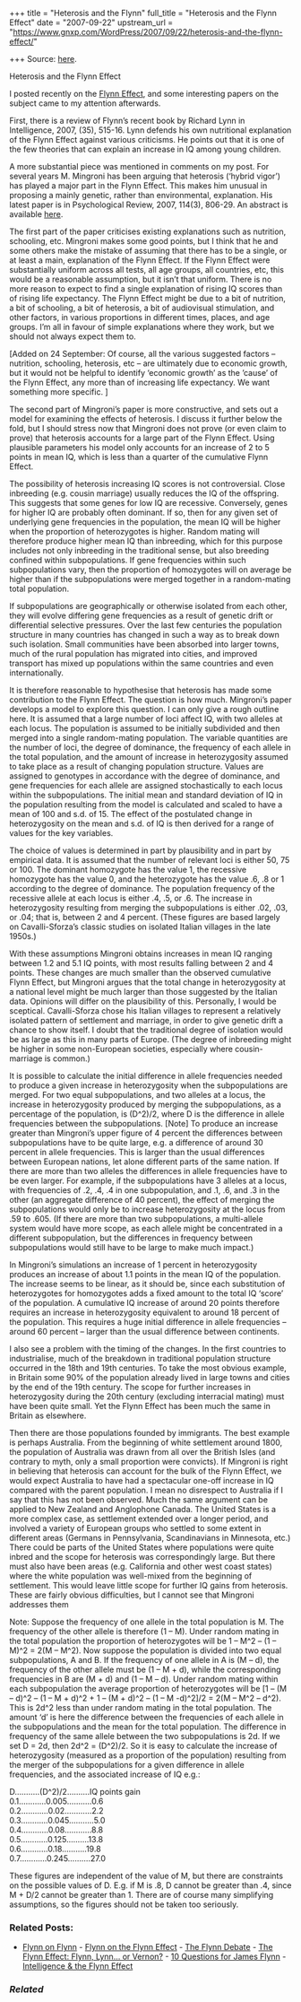+++
title = "Heterosis and the Flynn"
full_title = "Heterosis and the Flynn Effect"
date = "2007-09-22"
upstream_url = "https://www.gnxp.com/WordPress/2007/09/22/heterosis-and-the-flynn-effect/"

+++
Source: [here](https://www.gnxp.com/WordPress/2007/09/22/heterosis-and-the-flynn-effect/).

Heterosis and the Flynn Effect

I posted recently on the [Flynn Effect](https://www.gnxp.com/blog/2007/09/flynn-on-flynn.php), and some interesting papers on the subject came to my attention afterwards.

First, there is a review of Flynn’s recent book by Richard Lynn in Intelligence, 2007, (35), 515-16. Lynn defends his own nutritional explanation of the Flynn Effect against various criticisms. He points out that it is one of the few theories that can explain an increase in IQ among young children.

A more substantial piece was mentioned in comments on my post. For several years M. Mingroni has been arguing that heterosis (‘hybrid vigor’) has played a major part in the Flynn Effect. This makes him unusual in proposing a mainly genetic, rather than environmental, explanation. His latest paper is in Psychological Review, 2007, 114(3), 806-29. An abstract is available [here](http://www.ncbi.nlm.nih.gov/sites/entrez?db=pubmed&uid=17638507&cmd=showdetailview&indexed=google).

The first part of the paper criticises existing explanations such as nutrition, schooling, etc. Mingroni makes some good points, but I think that he and some others make the mistake of assuming that there has to be a single, or at least a main, explanation of the Flynn Effect. If the Flynn Effect were substantially uniform across all tests, all age groups, all countries, etc, this would be a reasonable assumption, but it isn’t that uniform. There is no more reason to expect to find a single explanation of rising IQ scores than of rising life expectancy. The Flynn Effect might be due to a bit of nutrition, a bit of schooling, a bit of heterosis, a bit of audiovisual stimulation, and other factors, in various proportions in different times, places, and age groups. I’m all in favour of simple explanations where they work, but we should not always expect them to.

\[Added on 24 September: Of course, all the various suggested factors – nutrition, schooling, heterosis, etc – are ultimately due to economic growth, but it would not be helpful to identify ‘economic growth’ as the ’cause’ of the Flynn Effect, any more than of increasing life expectancy. We want something more specific. \]

The second part of Mingroni’s paper is more constructive, and sets out a model for examining the effects of heterosis. I discuss it further below the fold, but I should stress now that Mingroni does not prove (or even claim to prove) that heterosis accounts for a large part of the Flynn Effect. Using plausible parameters his model only accounts for an increase of 2 to 5 points in mean IQ, which is less than a quarter of the cumulative Flynn Effect.

The possibility of heterosis increasing IQ scores is not controversial. Close inbreeding (e.g. cousin marriage) usually reduces the IQ of the offspring. This suggests that some genes for low IQ are recessive. Conversely, genes for higher IQ are probably often dominant. If so, then for any given set of underlying gene frequencies in the population, the mean IQ will be higher when the proportion of heterozygotes is higher. Random mating will therefore produce higher mean IQ than inbreeding, which for this purpose includes not only inbreeding in the traditional sense, but also breeding confined within subpopulations. If gene frequencies within such subpopulations vary, then the proportion of homozygotes will on average be higher than if the subpopulations were merged together in a random-mating total population.

If subpopulations are geographically or otherwise isolated from each other, they will evolve differing gene frequencies as a result of genetic drift or differential selective pressures. Over the last few centuries the population structure in many countries has changed in such a way as to break down such isolation. Small communities have been absorbed into larger towns, much of the rural population has migrated into cities, and improved transport has mixed up populations within the same countries and even internationally.

It is therefore reasonable to hypothesise that heterosis has made some contribution to the Flynn Effect. The question is how much. Mingroni’s paper develops a model to explore this question. I can only give a rough outline here. It is assumed that a large number of loci affect IQ, with two alleles at each locus. The population is assumed to be initially subdivided and then merged into a single random-mating population. The variable quantities are the number of loci, the degree of dominance, the frequency of each allele in the total population, and the amount of increase in heterozygosity assumed to take place as a result of changing population structure. Values are assigned to genotypes in accordance with the degree of dominance, and gene frequencies for each allele are assigned stochastically to each locus within the subpopulations. The initial mean and standard deviation of IQ in the population resulting from the model is calculated and scaled to have a mean of 100 and s.d. of 15. The effect of the postulated change in heterozygosity on the mean and s.d. of IQ is then derived for a range of values for the key variables.

The choice of values is determined in part by plausibility and in part by empirical data. It is assumed that the number of relevant loci is either 50, 75 or 100. The dominant homozygote has the value 1, the recessive homozygote has the value 0, and the heterozygote has the value .6, .8 or 1 according to the degree of dominance. The population frequency of the recessive allele at each locus is either .4, .5, or .6. The increase in heterozygosity resulting from merging the subpopulations is either .02, .03, or .04; that is, between 2 and 4 percent. (These figures are based largely on Cavalli-Sforza’s classic studies on isolated Italian villages in the late 1950s.)

With these assumptions Mingroni obtains increases in mean IQ ranging between 1.2 and 5.1 IQ points, with most results falling between 2 and 4 points. These changes are much smaller than the observed cumulative Flynn Effect, but Mingroni argues that the total change in heterozygosity at a national level might be much larger than those suggested by the Italian data. Opinions will differ on the plausibility of this. Personally, I would be sceptical. Cavalli-Sforza chose his Italian villages to represent a relatively isolated pattern of settlement and marriage, in order to give genetic drift a chance to show itself. I doubt that the traditional degree of isolation would be as large as this in many parts of Europe. (The degree of inbreeding might be higher in some non-European societies, especially where cousin-marriage is common.)

It is possible to calculate the initial difference in allele frequencies needed to produce a given increase in heterozygosity when the subpopulations are merged. For two equal subpopulations, and two alleles at a locus, the increase in heterozygosity produced by merging the subpopulations, as a percentage of the population, is (D^2)/2, where D is the difference in allele frequencies between the subpopulations. \[Note\] To produce an increase greater than Mingroni’s upper figure of 4 percent the differences between subpopulations have to be quite large, e.g. a difference of around 30 percent in allele frequencies. This is larger than the usual differences between European nations, let alone different parts of the same nation. If there are more than two alleles the differences in allele frequencies have to be even larger. For example, if the subpopulations have 3 alleles at a locus, with frequencies of .2, .4, .4 in one subpopulation, and .1, .6, and .3 in the other (an aggregate difference of 40 percent), the effect of merging the subpopulations would only be to increase heterozygosity at the locus from .59 to .605. (If there are more than two subpopulations, a multi-allele system would have more scope, as each allele might be concentrated in a different subpopulation, but the differences in frequency between  
subpopulations would still have to be large to make much impact.)

In Mingroni’s simulations an increase of 1 percent in heterozygosity produces an increase of about 1.1 points in the mean IQ of the population. The increase seems to be linear, as it should be, since each substitution of heterozygotes for homozygotes adds a fixed amount to the total IQ ‘score’ of the population. A cumulative IQ increase of around 20 points therefore requires an increase in heterozygosity equivalent to around 18 percent of the population. This requires a huge initial difference in allele frequencies – around 60 percent – larger than the usual difference between continents.

I also see a problem with the timing of the changes. In the first countries to industrialise, much of the breakdown in traditional population structure occurred in the 18th and 19th centuries. To take the most obvious example, in Britain some 90% of the population already lived in large towns and cities by the end of the 19th century. The scope for further increases in heterozygosity during the 20th century (excluding interracial mating) must have been quite small. Yet the Flynn Effect has been much the same in Britain as elsewhere.

Then there are those populations founded by immigrants. The best example is perhaps Australia. From the beginning of white settlement around 1800, the population of Australia was drawn from all over the British Isles (and contrary to myth, only a small proportion were convicts). If Mingroni is right in believing that heterosis can account for the bulk of the Flynn Effect, we would expect Australia to have had a spectacular one-off increase in IQ compared with the parent population. I mean no disrespect to Australia if I say that this has not been observed. Much the same argument can be applied to New Zealand and Anglophone Canada. The United States is a more complex case, as settlement extended over a longer period, and involved a variety of European groups who settled to some extent in different areas (Germans in Pennsylvania, Scandinavians in Minnesota, etc.) There could be parts of the United States where populations were quite inbred and the scope for heterosis was correspondingly large. But there must also have been areas (e.g. California and other west coast states) where the white population was well-mixed from the beginning of settlement. This would leave little scope for further IQ gains from heterosis. These are fairly obvious difficulties, but I cannot see that Mingroni addresses them

Note: Suppose the frequency of one allele in the total population is M. The frequency of the other allele is therefore (1 – M). Under random mating in the total population the proportion of heterozygotes will be 1 – M^2 – (1 – M)^2 = 2(M – M^2). Now suppose the population is divided into two equal subpopulations, A and B. If the frequency of one allele in A is (M – d), the frequency of the other allele must be (1 – M + d), while the corresponding frequencies in B are (M + d) and (1 – M – d). Under random mating within each subpopulation the average proportion of heterozygotes will be \[1 – (M – d)^2 – (1 – M + d)^2 + 1 – (M + d)^2 – (1 – M -d)^2\]/2 = 2(M – M^2 – d^2). This is 2d^2 less than under random mating in the total population. The amount ‘d’ is here the difference between the frequencies of each allele in the subpopulations and the mean for the total population. The difference in frequency of the same allele between the two subpopulations is 2d. If we set D = 2d, then 2d^2 = (D^2)/2. So it is easy to calculate the increase of heterozygosity (measured as a proportion of the population) resulting from the merger of the subpopulations for a given difference in allele frequencies, and the associated increase of IQ e.g.:

D………..(D^2)/2……….IQ points gain  
0.1…………0.005………..0.6  
0.2…………0.02…………2.2  
0.3…………0.045………..5.0  
0.4…………0.08…………8.8  
0.5…………0.125……….13.8  
0.6…………0.18………..19.8  
0.7…………0.245……….27.0

These figures are independent of the value of M, but there are constraints on the possible values of D. E.g. if M is .8, D cannot be greater than .4, since M + D/2 cannot be greater than 1. There are of course many simplifying assumptions, so the figures should not be taken too seriously.

### Related Posts:

- [Flynn on
  Flynn](https://www.gnxp.com/WordPress/2007/09/05/flynn-on-flynn/) - [Flynn on the Flynn
  Effect](https://www.gnxp.com/WordPress/2006/12/18/flynn-on-the-flynn-effect/) - [The Flynn
  Debate](https://www.gnxp.com/WordPress/2005/02/16/the-flynn-debate/) - [The Flynn Effect: Flynn, Lynn… or
  Vernon?](https://www.gnxp.com/WordPress/2005/07/10/the-flynn-effect-flynn-lynn-or-vernon/) - [10 Questions for James
  Flynn](https://www.gnxp.com/WordPress/2007/12/02/10-questions-for-james-flynn/) - [Intelligence & the Flynn
  Effect](https://www.gnxp.com/WordPress/2005/02/15/intelligence-the-flynn-effect/)

### *Related*

[](https://www.addtoany.com/add_to/facebook?linkurl=https%3A%2F%2Fwww.gnxp.com%2FWordPress%2F2007%2F09%2F22%2Fheterosis-and-the-flynn-effect%2F&linkname=Heterosis%20and%20the%20Flynn%20Effect "Facebook")[](https://www.addtoany.com/add_to/twitter?linkurl=https%3A%2F%2Fwww.gnxp.com%2FWordPress%2F2007%2F09%2F22%2Fheterosis-and-the-flynn-effect%2F&linkname=Heterosis%20and%20the%20Flynn%20Effect "Twitter")[](https://www.addtoany.com/add_to/email?linkurl=https%3A%2F%2Fwww.gnxp.com%2FWordPress%2F2007%2F09%2F22%2Fheterosis-and-the-flynn-effect%2F&linkname=Heterosis%20and%20the%20Flynn%20Effect "Email")[](https://www.addtoany.com/share)
